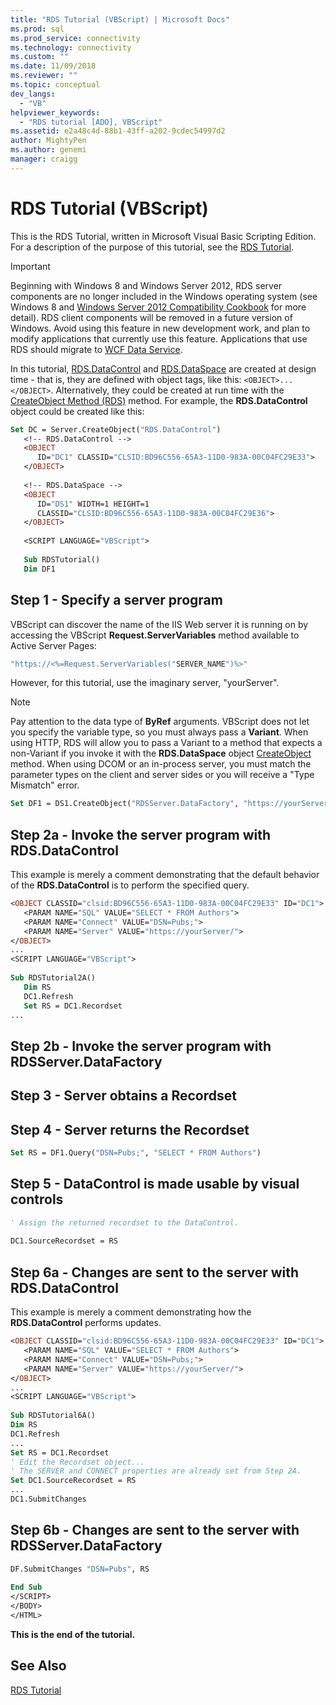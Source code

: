 ```yaml
---
title: "RDS Tutorial (VBScript) | Microsoft Docs"
ms.prod: sql
ms.prod_service: connectivity
ms.technology: connectivity
ms.custom: ""
ms.date: 11/09/2018
ms.reviewer: ""
ms.topic: conceptual
dev_langs: 
  - "VB"
helpviewer_keywords: 
  - "RDS tutorial [ADO], VBScript"
ms.assetid: e2a48c4d-88b1-43ff-a202-9cdec54997d2
author: MightyPen
ms.author: genemi
manager: craigg
---
```

# RDS Tutorial (VBScript)
This is the RDS Tutorial, written in Microsoft Visual Basic Scripting Edition. For a description of the purpose of this tutorial, see the [RDS Tutorial](../../../ado/guide/remote-data-service/rds-tutorial.md).  
  
> [!IMPORTANT]
>  Beginning with Windows 8 and Windows Server 2012, RDS server components are no longer included in the Windows operating system (see Windows 8 and [Windows Server 2012 Compatibility Cookbook](https://www.microsoft.com/download/details.aspx?id=27416) for more detail). RDS client components will be removed in a future version of Windows. Avoid using this feature in new development work, and plan to modify applications that currently use this feature. Applications that use RDS should migrate to [WCF Data Service](https://go.microsoft.com/fwlink/?LinkId=199565).  
  
 In this tutorial, [RDS.DataControl](../../../ado/reference/rds-api/datacontrol-object-rds.md) and [RDS.DataSpace](../../../ado/reference/rds-api/dataspace-object-rds.md) are created at design time - that is, they are defined with object tags, like this: `<OBJECT>...</OBJECT>`. Alternatively, they could be created at run time with the [CreateObject Method (RDS)](../../../ado/reference/rds-api/createobject-method-rds.md) method. For example, the **RDS.DataControl** object could be created like this:  
  
```vb
Set DC = Server.CreateObject("RDS.DataControl")  
   <!-- RDS.DataControl -->  
   <OBJECT   
      ID="DC1" CLASSID="CLSID:BD96C556-65A3-11D0-983A-00C04FC29E33">  
   </OBJECT>  
  
   <!-- RDS.DataSpace -->  
   <OBJECT   
      ID="DS1" WIDTH=1 HEIGHT=1  
      CLASSID="CLSID:BD96C556-65A3-11D0-983A-00C04FC29E36">  
   </OBJECT>  
  
   <SCRIPT LANGUAGE="VBScript">  
  
   Sub RDSTutorial()  
   Dim DF1   
```  
  
## Step 1 - Specify a server program  
 VBScript can discover the name of the IIS Web server it is running on by accessing the VBScript **Request.ServerVariables** method available to Active Server Pages:  
  
```vb
"https://<%=Request.ServerVariables("SERVER_NAME")%>"  
```  
  
 However, for this tutorial, use the imaginary server, "yourServer".  
  
> [!NOTE]
>  Pay attention to the data type of **ByRef** arguments. VBScript does not let you specify the variable type, so you must always pass a **Variant**. When using HTTP, RDS will allow you to pass a Variant to a method that expects a non-Variant if you invoke it with the **RDS.DataSpace** object [CreateObject](../../../ado/reference/rds-api/createobject-method-rds.md) method. When using DCOM or an in-process server, you must match the parameter types on the client and server sides or you will receive a "Type Mismatch" error.  
  
```vb
Set DF1 = DS1.CreateObject("RDSServer.DataFactory", "https://yourServer")  
```  
  
## Step 2a - Invoke the server program with RDS.DataControl  
 This example is merely a comment demonstrating that the default behavior of the **RDS.DataControl** is to perform the specified query.  
  
```vb
<OBJECT CLASSID="clsid:BD96C556-65A3-11D0-983A-00C04FC29E33" ID="DC1">  
   <PARAM NAME="SQL" VALUE="SELECT * FROM Authors">  
   <PARAM NAME="Connect" VALUE="DSN=Pubs;">  
   <PARAM NAME="Server" VALUE="https://yourServer/">  
</OBJECT>  
...  
<SCRIPT LANGUAGE="VBScript">  
  
Sub RDSTutorial2A()  
   Dim RS  
   DC1.Refresh  
   Set RS = DC1.Recordset  
...  
```  
  
## Step 2b - Invoke the server program with RDSServer.DataFactory  
  
## Step 3 - Server obtains a Recordset  
  
## Step 4 - Server returns the Recordset  
  
```vb
Set RS = DF1.Query("DSN=Pubs;", "SELECT * FROM Authors")  
```  
  
## Step 5 - DataControl is made usable by visual controls  
  
```vb
' Assign the returned recordset to the DataControl.  
  
DC1.SourceRecordset = RS  
```  
  
## Step 6a - Changes are sent to the server with RDS.DataControl  
 This example is merely a comment demonstrating how the **RDS.DataControl** performs updates.  
  
```vb
<OBJECT CLASSID="clsid:BD96C556-65A3-11D0-983A-00C04FC29E33" ID="DC1">  
   <PARAM NAME="SQL" VALUE="SELECT * FROM Authors">  
   <PARAM NAME="Connect" VALUE="DSN=Pubs;">  
   <PARAM NAME="Server" VALUE="https://yourServer/">  
</OBJECT>  
...  
<SCRIPT LANGUAGE="VBScript">  
  
Sub RDSTutorial6A()  
Dim RS  
DC1.Refresh  
...  
Set RS = DC1.Recordset  
' Edit the Recordset object...  
' The SERVER and CONNECT properties are already set from Step 2A.  
Set DC1.SourceRecordset = RS  
...  
DC1.SubmitChanges  
```  
  
## Step 6b - Changes are sent to the server with RDSServer.DataFactory  
  
```vb
DF.SubmitChanges "DSN=Pubs", RS  
  
End Sub  
</SCRIPT>  
</BODY>  
</HTML>  
```  
  
 **This is the end of the tutorial.**  
  
## See Also  
 [RDS Tutorial](../../../ado/guide/remote-data-service/rds-tutorial.md)   
